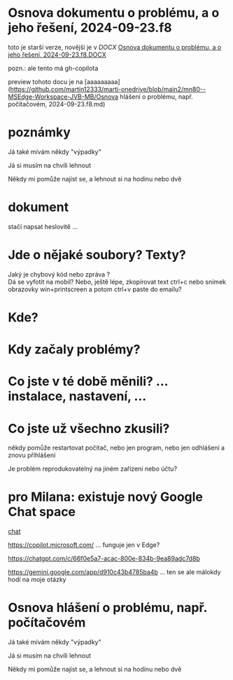 # Osnova dokumentu o problému, a o jeho řešení, 2024-09-23.f8



toto je starší verze, novější je v *DOCX*  [Osnova dokumentu o problému, a o jeho řešení, 2024-09-23.f8.DOCX](https://onedrive.live.com/edit.aspx?resid=4B12298D932A2860!42453&cid=4b12298d932a2860&CT=1727517782323&OR=ItemsView)


pozn.: ale tento má gh-copilota

preview tohoto docu je  na 
[aaaaaaaaa](https://github.com/martin12333/marti-onedrive/blob/main2/mn80--MSEdge-Workspace-JVB-MB/Osnova hlášení o problému, např. počítačovém, 2024-09-23.f8.md)

# poznámky

Já také mívám někdy "výpadky"

Já si musím na chvíli lehnout

Někdy mi pomůže najíst se, a lehnout si na hodinu nebo dvě


# dokument

stačí napsat heslovitě ...

# Jde o nějaké soubory? Texty? 

 

Jaký je chybový kód nebo zpráva ?  
Dá se vyfotit na mobil? Nebo, ještě lépe, zkopírovat text ctrl+c nebo snímek obrazovky win+printscreen a potom ctrl+v paste do emailu?
 

 
# Kde?

# Kdy začaly problémy?

# Co jste v té době měnili? ... instalace, nastavení, ...


# Co jste už všechno zkusili?

někdy pomůže restartovat počítač, nebo jen program, nebo jen odhlášení a znovu přihlášení

Je problém reprodukovatelný na jiném zařízení nebo účtu?

# pro Milana: existuje nový Google Chat space

[chat ](https://mail.google.com/chat/u/0/#chat/space/AAAA2NU9Pu0)


https://copilot.microsoft.com/ ... funguje jen v Edge?


https://chatgpt.com/c/66f0e5a7-acac-800e-834b-9ea89adc7d8b

https://gemini.google.com/app/d910c43b4785ba4b ... ten se ale málokdy hodí na moje otázky


# Osnova hlášení o problému, např. počítačovém

Já také mívám někdy "výpadky"

Já si musím na chvíli lehnout

Někdy mi pomůže najíst se, a lehnout si na hodinu nebo dvě
